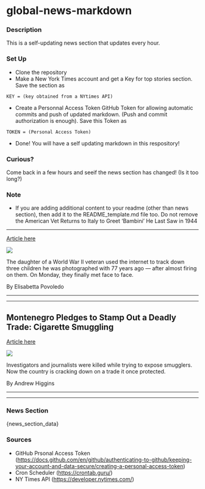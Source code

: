 # global-news-markdown

### Description 
This is a self-updating news section that updates every hour.

### Set Up 
* Clone the repository
* Make a New York Times account and get a Key for top stories section. Save the section as 
 ```
 KEY = (key obtained from a NYtimes API)
 ```
*  Create a Personnal Access Token GitHub Token for allowing automatic commits and push of updated markdown. (Push and commit authorization is enough). Save this Token as 
```
TOKEN = (Personal Access Token)
```
* Done! You will have a self updating markdown in this respository!

### Curious?
Come back in a few hours and seeif the news section has changed! (Is it too long?)

### Note
* If you are adding additional content to your readme (other than news section), then add it to the README_template.md file too. Do not remove the American Vet Returns to Italy to Greet ‘Bambini’ He Last Saw in 1944
--------------------------------------------------------------------

[Article here](https://www.nytimes.com/2021/08/23/world/europe/american-vet-italy-children-WWII.html)

[![](https://static01.nyt.com/images/2021/08/23/world/23ITALY-REUNION1/23ITALY-REUNION1-superJumbo.jpg)](https://www.nytimes.com/2021/08/23/world/europe/american-vet-italy-children-WWII.html)

The daughter of a World War II veteran used the internet to track down three children he was photographed with 77 years ago — after almost firing on them. On Monday, they finally met face to face.

By Elisabetta Povoledo

* * *

* * *

Montenegro Pledges to Stamp Out a Deadly Trade: Cigarette Smuggling
-------------------------------------------------------------------

[Article here](https://www.nytimes.com/2021/08/24/world/europe/montenegro-cigarette-smuggling.html)

[![](https://static01.nyt.com/images/2021/08/12/world/xxmontenegro-smuggling01/merlin_193122528_3f42d01d-2f9a-4a3a-91e3-df1a06eeaf37-superJumbo.jpg)](https://www.nytimes.com/2021/08/24/world/europe/montenegro-cigarette-smuggling.html)

Investigators and journalists were killed while trying to expose smugglers. Now the country is cracking down on a trade it once protected.

By Andrew Higgins

* * *

* * *

### News Section 
{news_section_data}


### Sources 
* GitHub Prsonal Access Token (https://docs.github.com/en/github/authenticating-to-github/keeping-your-account-and-data-secure/creating-a-personal-access-token)
* Cron Scheduler (https://crontab.guru/)
* NY Times API (https://developer.nytimes.com/)

